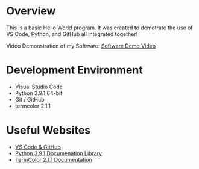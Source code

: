 # Overview

This is a basic Hello World program.  It was created to demotrate the use of VS Code, Python, and GitHub all integrated together!

Video Demonstration of my Software: [Software Demo Video]()

# Development Environment

* Visual Studio Code
* Python 3.9.1 64-bit
* Git / GitHub
* termcolor 2.1.1


# Useful Websites

* [VS Code & GitHub](https://code.visualstudio.com/docs/editor/versioncontrol)
* [Python 3.9.1 Documenation Library](https://docs.python.org/3/)
* [TermColor 2.1.1 Documentation](https://pypi.org/project/termcolor/)
